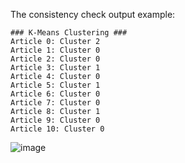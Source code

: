 The consistency check output example:

```
### K-Means Clustering ###
Article 0: Cluster 2
Article 1: Cluster 0
Article 2: Cluster 0
Article 3: Cluster 1
Article 4: Cluster 0
Article 5: Cluster 1
Article 6: Cluster 0
Article 7: Cluster 0
Article 8: Cluster 1
Article 9: Cluster 0
Article 10: Cluster 0
```
![image](https://github.com/user-attachments/assets/ab1a1847-1643-43ad-b71b-b6e05f737578)
